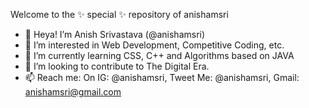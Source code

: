 Welcome to the ✨ special ✨ repository of anishamsri
- 👋 Heya! I’m Anish Srivastava (@anishamsri)
- 👀 I’m interested in Web Development, Competitive Coding, etc.
- 🌱 I’m currently learning CSS, C++ and Algorithms based on JAVA
- 💞️ I’m looking to contribute to The Digital Era.
- 📫 Reach me: 
       On IG: @anishamsri, 
       Tweet Me: @anishamsri, 
       Gmail: anishamsri@gmail.com

